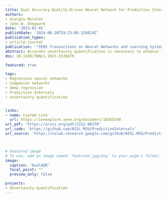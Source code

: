 ```yaml
---
title: Dual Accuracy-Quality-Driven Neural Network for Prediction Interval Generation
authors:
- Giorgio Morales
- John W. Sheppard
date: '2023-01-01'
publishDate: '2024-06-28T19:23:08.310824Z'
publication_types:
- article-journal
publication: '*IEEE Transactions on Neural Networks and Learning Systems*'
abstract: Accurate uncertainty quantification is necessary to enhance the reliability of deep learning (DL) models in real-world applications. In the case of regression tasks, prediction intervals (PIs) should be provided along with the deterministic predictions of DL models. Such PIs are useful or “high-quality (HQ)” as long as they are sufficiently narrow and capture most of the probability density. In this article, we present a method to learn PIs for regression-based neural networks (NNs) automatically in addition to the conventional target predictions. In particular, we train two companion NNs: one that uses one output, the target estimate, and another that uses two outputs, the upper and lower bounds of the corresponding PI. Our main contribution is the design of a novel loss function for the PI-generation network that takes into account the output of the target-estimation network and has two optimization objectives: minimizing the mean PI width and ensuring the PI integrity using constraints that maximize the PI probability coverage implicitly. Furthermore, we introduce a self-adaptive coefficient that balances both objectives within the loss function, which alleviates the task of fine-tuning. Experiments using a synthetic dataset, eight benchmark datasets, and a real-world crop yield prediction dataset showed that our method was able to maintain a nominal probability coverage and produce significantly narrower PIs without detriment to its target estimation accuracy when compared to those PIs generated by three state-of-the-art neural-network-based methods. In other words, our method was shown to produce higher quality PIs.
doi: 10.1109/TNNLS.2023.3339470

featured: true

tags:
- Regression neural networks
- Companion networks
- deep regression
- Prediction Intervals
- uncertainty quantification


links:
- name: Custom Link
  url: https://ieeexplore.ieee.org/document/10365540
url_pdf: 'https://arxiv.org/pdf/2212.06370'
url_code: 'https://github.com/NISL-MSU/PredictionIntervals'
url_source: 'https://colab.research.google.com/github/NISL-MSU/PredictionIntervals/blob/master/DualAQD_PredictionIntervals.ipynb'



# Featured image
# To use, add an image named `featured.jpg/png` to your page's folder. 
image:
  caption: 'DualAQD'
  focal_point: ""
  preview_only: false

projects:
- Uncertainty-quantification
---
```

